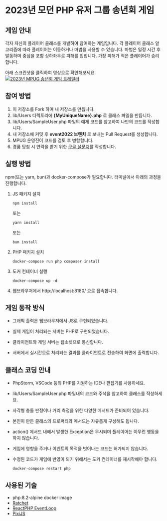 # 2023년 모던 PHP 유저 그룹 송년회 게임

## 게임 안내

각자 자신의 플레이어 클래스를 개발하여 참여하는 게임입니다.
각 플레이어 클래스 알고리즘에 따라 플레이어는 이동하거나 마법을 사용할 수 있습니다.
마법은 일정 시간 후 발동하며 중심을 포함 상하좌우로 피해를 입힙니다.
가장 피해가 적은 플레이어가 승리합니다.

아래 스크린샷을 클릭하여 영상으로 확인해보세요.
[![2023년 MPUG 송년회 게임 트레일러](https://img.youtube.com/vi/HdUUz3zSOQQ/maxresdefault.jpg)](https://youtu.be/HdUUz3zSOQQ)

## 참여 방법

1. 이 저장소를 Fork 하여 내 저장소를 만듭니다.
2. lib/Users 디렉토리에 __{MyUniqueName}.php__ 로 클래스 파일을 만듭니다.
3. lib/Users/SampleUser.php 파일의 예제 코드를 참고하여 나만의 코드를 작성합니다.
4. 내 저장소에 커밋 후 __event2022 브랜치__ 로 보내는 Pull Request를 생성합니다.
5. MPUG 운영진이 코드를 검토 후 병합합니다.
6. 경품 당첨 시 연락을 받기 위한 [구글 설문지](https://forms.gle/2xmbc31uiTVNZmas8)를 작성합니다.

## 실행 방법

npm(또는 yarn, bun)과 docker-compose가 필요합니다.
터미널에서 아래의 과정을 진행합니다.

1. JS 패키지 설치

    ```shell
    npm install
    ```

    또는

    ```shell
    yarn install
    ```

    또는

    ```shell
    bun install
    ```

2. PHP 패키지 설치

    ```shell
    docker-compose run php composer install
    ```

3. 도커 컨테이너 실행

    ```shell
    docker-compose up -d
    ```

4. 웹브라우저에서 http://localhost:8180/ 으로 접속합니다.

## 게임 동작 방식

- 그래픽 출력은 웹브라우저에서 JS로 구현되었습니다.

- 실제 게임이 처리되는 서버는 PHP로 구현되었습니다.

- 클라이언트와 게임 서버는 웹소켓으로 통신합니다.

- 서버에서 실시간으로 처리되는 결과를 클라이언트로 전송하여 화면에 출력합니다.

## 클래스 코딩 안내

- PhpStorm, VSCode 등의 PHP를 지원하는 IDE나 편집기를 사용하세요.

- lib/Users/SampleUser.php 파일내의 코드와 주석을 참고하여 클래스를 작성하세요.

- 사각형 충돌 판정이나 거리 측정을 위한 다양한 메서드가 준비되어 있습니다.

- 본인이 만든 클래스의 프로퍼티와 메서드는 자유롭게 구성해도 됩니다.

- action() 메서드 내에서 발생한 Exception은 무시되며 플레이어는 아무런 행동을 하지 않습니다.

- 게임에 영향을 주거나 이벤트의 목적을 벗어나는 코드는 허가되지 않습니다.

- 수정된 코드가 게임에 반영이 되기 위해서는 도커 컨테이너를 재시작해야 합니다.

    ```shell
    docker-compose restart php
    ```

## 사용된 기술

- php:8.2-alpine docker image
- [Ratchet](https://github.com/ratchetphp/Ratchet)
- [ReactPHP EventLoop](https://github.com/reactphp/event-loop)
- [PixiJS](https://pixijs.com/)
